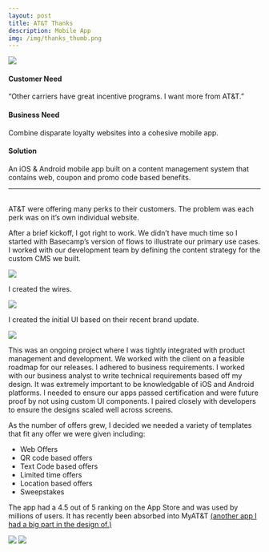 ```yaml
---
layout: post
title: AT&T Thanks
description: Mobile App
img: /img/thanks_thumb.png
---
```


<img class="img_scale" src="/img/thanks_cover.png"/>

#### Customer Need
“Other carriers have great incentive programs. I want more from AT&T.”

#### Business Need
Combine disparate loyalty websites into a cohesive mobile app.

#### Solution
An iOS & Android mobile app built on a content management system that contains web, coupon and promo code based benefits.

<hr>
<br>
AT&T were offering many perks to their customers. The problem was each perk was on it’s own individual website. 

After a brief kickoff, I got right to work. We didn’t have much time so I started with Basecamp’s version of flows to illustrate our primary use cases. I worked with our development team by defining the content strategy for the custom CMS we built. 

<img class="img_scale" src="/img/thanks4.png"/>

I created the wires.

<img class="img_scale" src="/img/thanks5.png"/>

I created the initial UI based on their recent brand update.

<img class="img_scale2" src="/img/thanks3.png"/>

This was an ongoing project where I was tightly integrated with product management and development. We worked with the client on a feasible roadmap for our releases. I adhered to business requirements. I worked with our business analyst to write technical requirements based off my design. It was extremely important to be knowledgable of iOS and Android platforms. I needed to ensure our apps passed certification and were future proof by not using custom UI components. I paired closely with developers to ensure the designs scaled well across screens.

As the number of offers grew, I decided we needed a variety of templates that fit any offer we were given including:

* Web Offers
* QR code based offers
* Text Code based offers
* Limited time offers
* Location based offers
* Sweepstakes 

The app had a 4.5 out of 5 ranking on the App Store and was used by millions of users. It has recently been absorbed into MyAT&T <a href="http://www.mrclintmiller.com/portfolio/0_project/">(another app I had a big part in the design of.)</a>

<img class="img_scale2" src="/img/thanks1.png"/>

<img class="img_scale2" src="/img/thanks2.png"/>
